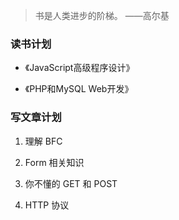 > 书是人类进步的阶梯。 ——高尔基

### 读书计划
- 《JavaScript高级程序设计》

- 《PHP和MySQL Web开发》

### 写文章计划
1. 理解 BFC

2. Form 相关知识

3. 你不懂的 GET 和 POST

4. HTTP 协议